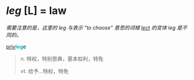 # _leg_ [L] = law

*需要注意的是，这里的 _leg_ 与表示 "to choose" 意思的词根 [_lect_](_lect_.md) 的变体 _leg_ 是不同的。*

[priv](_priv_.md)<b style="color: #20B2AA;">leg</b>e
> n. 特权，特别恩典，基本权利，特免
>
> vt. 给予...特权，特免
